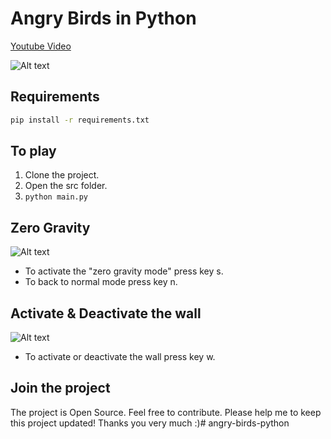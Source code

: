 Angry Birds in Python
=====================
[Youtube Video](https://www.youtube.com/watch?v=B7G5JtCFepE&feature=youtu.be)

![Alt text](/resources/images/angry-birds-image.png?raw=true "angry-birds")

Requirements
------------
```bash
pip install -r requirements.txt
```

To play
-------
1. Clone the project.
2. Open the src folder.
3. `python main.py`

Zero Gravity
------------
![Alt text](/resources/images/gravity-zero.png?raw=true "angry-birds")
* To activate the "zero gravity mode" press key s.
* To back to normal mode press key n.

Activate &  Deactivate the wall
-------------------------------
![Alt text](/resources/images/walls.png?raw=true "angry-birds")
* To activate or deactivate the wall press key w.

Join the project
----------------
The project is Open Source. Feel free to contribute.
Please help me to keep this project updated! Thanks you very much :)#   a n g r y - b i r d s - p y t h o n  
 